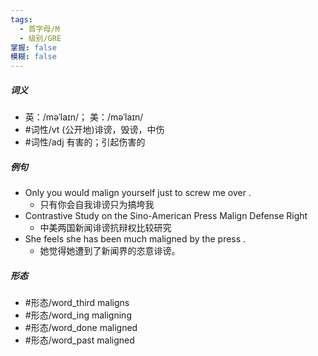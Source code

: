 ```yaml
---
tags:
  - 首字母/M
  - 级别/GRE
掌握: false
模糊: false
---
```

##### 词义
- 英：/məˈlaɪn/； 美：/məˈlaɪn/
- #词性/vt  (公开地)诽谤，毁谤，中伤
- #词性/adj  有害的；引起伤害的
##### 例句
- Only you would malign yourself just to screw me over .
	- 只有你会自我诽谤只为搞垮我
- Contrastive Study on the Sino-American Press Malign Defense Right
	- 中美两国新闻诽谤抗辩权比较研究
- She feels she has been much maligned by the press .
	- 她觉得她遭到了新闻界的恣意诽谤。
##### 形态
- #形态/word_third maligns
- #形态/word_ing maligning
- #形态/word_done maligned
- #形态/word_past maligned
